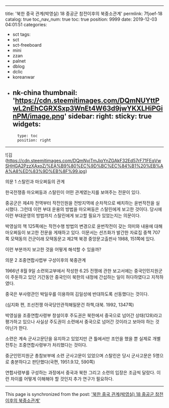 
---
title: '북한 중국 관계(박영실) 18 중공군 참전이후의 북중소관계'
permlink: 7fjoef-18
catalog: true
toc_nav_num: true
toc: true
position: 9999
date: 2019-12-03 04:01:51
categories:
- sct
tags:
- sct
- sct-freeboard
- mini
- zzan
- palnet
- dblog
- dclic
- koreanwar
- nk-china
thumbnail: 'https://cdn.steemitimages.com/DQmNUYttPwL2nEhCGRXSxp3WnEt4W63d9jwYKXLHiPGinPM/image.png'
sidebar:
    right:
        sticky: true
widgets:
    -
        type: toc
        position: right
---


![김 (https://cdn.steemitimages.com/DQmNyjTmJjqYnZGAkF32Ed57rF71FEqVwSHHGA2PzzXAxoZ/%EA%B9%80%EC%9D%BC%EC%84%B1%20%EB%AA%A8%ED%83%9D%EB%8F%99.jpg)


의문 1 스탈린과 마오쩌둥의 관계

한국전쟁중 마오쩌둥과 스탈린이 어떤 관계였는지를 보여주는 전문이 있다.

중공군은 제4차 전역부터 작전인원을 전방지역에 순차적으로 배치하는 윤번작전을 실시했다. 그런데 이런 부대 운용의 방법을 마오쩌둥은 스탈린에게 보고한 것이다. 당시에 이런 부대운영의 방법까지 스탈린에게 보고할 필요가 있었는지는 의문이다.

박영실의 책 125쪽에는 작전수행 방법의 변경으로 윤번작전이 갖는 의미와 내용에 대해 마오쩌둥이 보고한 전문을 게재하고 있다. 이문서는 션즈화가 발간한 자료집 중책 707쪽 모택동의 건군이래 모택동문고 제2책 북경 중앙문고출판사 1988, 151쪽에 있다.

이런 부분까지 보고한 것을 어떻게 해석할 수 있을까?

의문 2 조중연합사렵부 구성이후의 북중관계

1966년 8월 9일 소련외교부에서 작성한 6.25 전쟁에 관한 보고서에는 중국인민지원군이 주둔하고 있던 기간동안 중국인이 북한의 내정에 간섭하는 일이 허다하였다고 지적하였다.

중국은 부사령관인 박일우를 이용하여 김일성에 반대하도록 선동했다는 것이다.

(심지화 편, 조선전쟁 아국당안관적해밀문건 하책,대북. 1992, 1347쪽)

박영실을 조중연합사령부 창설이후 주도권은 북한에서 중국으로 넘어간 상태(128)라고 평가하고 있으나 사실상 주도권이 소련에서 중국으로 넘어간 것이라고 보아야 하는 것 아닌가 한다.

소련은 계속 군사고문단을 유지하고 있었지만 큰 틀에서만 조언을 했을 뿐 실제로 개별 전투는 조중연합사령부가 처리했다는 것이다.

중군인민지원군 총참보부에 소련 군사고문이 있었으며 스탈린은 당시 군사고문은 5명으로 충분하다고 판단했다(국편, 1951.9.12, 590쪽)

연합사령부를 구성하는 과정에서 중국과 북한 그리고 소련의 입장은 조금씩 달랐다. 이런 차이를 어떻게 이해해야 할 것인지 추가 연구가 필요하다.

- - -

This page is synchronized from the post: ['북한 중국 관계(박영실) 18 중공군 참전이후의 북중소관계'](https://steemit.com/@wisdomandjustice/7fjoef-18)
